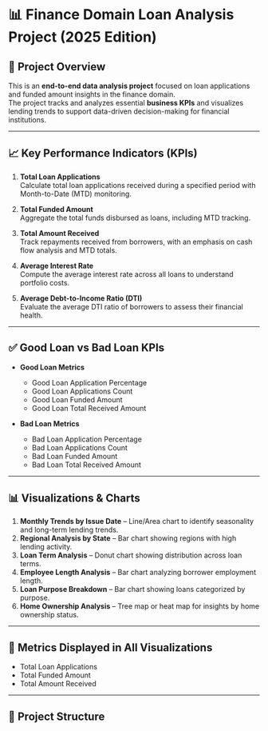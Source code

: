 # 📊 Finance Domain Loan Analysis Project (2025 Edition)

## 📌 Project Overview
This is an **end-to-end data analysis project** focused on loan applications and funded amount insights in the finance domain.  
The project tracks and analyzes essential **business KPIs** and visualizes lending trends to support data-driven decision-making for financial institutions.

---

## 📈 Key Performance Indicators (KPIs)

1. **Total Loan Applications**  
   Calculate total loan applications received during a specified period with Month-to-Date (MTD) monitoring.

2. **Total Funded Amount**  
   Aggregate the total funds disbursed as loans, including MTD tracking.

3. **Total Amount Received**  
   Track repayments received from borrowers, with an emphasis on cash flow analysis and MTD totals.

4. **Average Interest Rate**  
   Compute the average interest rate across all loans to understand portfolio costs.

5. **Average Debt-to-Income Ratio (DTI)**  
   Evaluate the average DTI ratio of borrowers to assess their financial health.

---

## ✅ Good Loan vs Bad Loan KPIs

- **Good Loan Metrics**
  - Good Loan Application Percentage  
  - Good Loan Applications Count  
  - Good Loan Funded Amount  
  - Good Loan Total Received Amount  

- **Bad Loan Metrics**
  - Bad Loan Application Percentage  
  - Bad Loan Applications Count  
  - Bad Loan Funded Amount  
  - Bad Loan Total Received Amount  

---

## 📊 Visualizations & Charts

1. **Monthly Trends by Issue Date** – Line/Area chart to identify seasonality and long-term lending trends.  
2. **Regional Analysis by State** – Bar chart showing regions with high lending activity.  
3. **Loan Term Analysis** – Donut chart showing distribution across loan terms.  
4. **Employee Length Analysis** – Bar chart analyzing borrower employment length.  
5. **Loan Purpose Breakdown** – Bar chart showing loans categorized by purpose.  
6. **Home Ownership Analysis** – Tree map or heat map for insights by home ownership status.  

---

## 📌 Metrics Displayed in All Visualizations
- Total Loan Applications  
- Total Funded Amount  
- Total Amount Received  

---

## 📂 Project Structure

